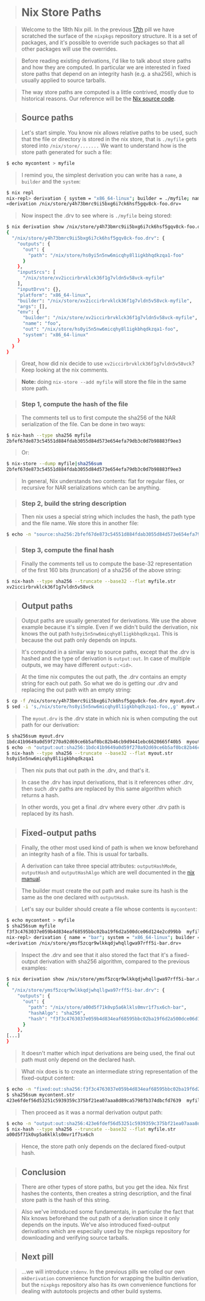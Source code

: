> # Nix Store Paths

> Welcome to the 18th Nix pill.
> In the previous [17th](#nixpkgs-overriding-packages) pill we have scratched the surface of the `nixpkgs` repository structure.
> It is a set of packages, and it\'s possible to override such packages so that all other packages will use the overrides.

> Before reading existing derivations, I\'d like to talk about store paths and how they are computed.
> In particular we are interested in fixed store paths that depend on an integrity hash (e.g. a sha256), which is usually applied to source tarballs.

> The way store paths are computed is a little contrived, mostly due to historical reasons.
> Our reference will be the [Nix source code](https://github.com/NixOS/nix/blob/07f992a74b64f4376d5b415d0042babc924772f3/src/libstore/store-api.cc#L197).

> ## Source paths

> Let\'s start simple.
> You know nix allows relative paths to be used, such that the file or directory is stored in the nix store, that is `./myfile` gets stored into `/nix/store/.......`
> We want to understand how is the store path generated for such a file:

```bash
$ echo mycontent > myfile
```

> I remind you, the simplest derivation you can write has a `name`, a `builder` and the `system`:

```bash
$ nix repl
nix-repl> derivation { system = "x86_64-linux"; builder = ./myfile; name = "foo"; }
«derivation /nix/store/y4h73bmrc9ii5bxg6i7ck6hsf5gqv8ck-foo.drv»
```

> Now inspect the .drv to see where is `./myfile` being stored:

```bash
$ nix derivation show /nix/store/y4h73bmrc9ii5bxg6i7ck6hsf5gqv8ck-foo.drv
{
  "/nix/store/y4h73bmrc9ii5bxg6i7ck6hsf5gqv8ck-foo.drv": {
    "outputs": {
      "out": {
        "path": "/nix/store/hs0yi5n5nw6micqhy8l1igkbhqdkzqa1-foo"
      }
    },
    "inputSrcs": [
      "/nix/store/xv2iccirbrvklck36f1g7vldn5v58vck-myfile"
    ],
    "inputDrvs": {},
    "platform": "x86_64-linux",
    "builder": "/nix/store/xv2iccirbrvklck36f1g7vldn5v58vck-myfile",
    "args": [],
    "env": {
      "builder": "/nix/store/xv2iccirbrvklck36f1g7vldn5v58vck-myfile",
      "name": "foo",
      "out": "/nix/store/hs0yi5n5nw6micqhy8l1igkbhqdkzqa1-foo",
      "system": "x86_64-linux"
    }
  }
}
```

> Great, how did nix decide to use `xv2iccirbrvklck36f1g7vldn5v58vck`?
> Keep looking at the nix comments.

> **Note:** doing `nix-store --add myfile` will store the file in the same store path.

> ### Step 1, compute the hash of the file

> The comments tell us to first compute the sha256 of the NAR serialization of the file. Can be done in two ways:

```bash
$ nix-hash --type sha256 myfile
2bfef67de873c54551d884fdab3055d84d573e654efa79db3c0d7b98883f9ee3
```

> Or:

```bash
$ nix-store --dump myfile|sha256sum
2bfef67de873c54551d884fdab3055d84d573e654efa79db3c0d7b98883f9ee3
```

> In general, Nix understands two contents: flat for regular files, or recursive for NAR serializations which can be anything.

> ### Step 2, build the string description

> Then nix uses a special string which includes the hash, the path type and the file name.
> We store this in another file:

```bash
$ echo -n "source:sha256:2bfef67de873c54551d884fdab3055d84d573e654efa79db3c0d7b98883f9ee3:/nix/store:myfile" > myfile.str
```

> ### Step 3, compute the final hash

> Finally the comments tell us to compute the base-32 representation of the first 160 bits (truncation) of a sha256 of the above string:

```bash
$ nix-hash --type sha256 --truncate --base32 --flat myfile.str
xv2iccirbrvklck36f1g7vldn5v58vck
```

> ## Output paths

> Output paths are usually generated for derivations.
> We use the above example because it\'s simple.
> Even if we didn\'t build the derivation, nix knows the out path `hs0yi5n5nw6micqhy8l1igkbhqdkzqa1`.
> This is because the out path only depends on inputs.

> It\'s computed in a similar way to source paths, except that the .drv is hashed and the type of derivation is `output:out`.
> In case of multiple outputs, we may have different `output:<id>`.

> At the time nix computes the out path, the .drv contains an empty string for each out path.
> So what we do is getting our .drv and replacing the out path with an empty string:

```bash
$ cp -f /nix/store/y4h73bmrc9ii5bxg6i7ck6hsf5gqv8ck-foo.drv myout.drv
$ sed -i 's,/nix/store/hs0yi5n5nw6micqhy8l1igkbhqdkzqa1-foo,,g' myout.drv
```

> The `myout.drv` is the .drv state in which nix is when computing the out path for our derivation:

```bash
$ sha256sum myout.drv
1bdc41b9649a0d59f270a92d69ce6b5af0bc82b46cb9d9441ebc6620665f40b5  myout.drv
$ echo -n "output:out:sha256:1bdc41b9649a0d59f270a92d69ce6b5af0bc82b46cb9d9441ebc6620665f40b5:/nix/store:foo" > myout.str
$ nix-hash --type sha256 --truncate --base32 --flat myout.str
hs0yi5n5nw6micqhy8l1igkbhqdkzqa1
```

> Then nix puts that out path in the .drv, and that\'s it.

> In case the .drv has input derivations, that is it references other .drv, then such .drv paths are replaced by this same algorithm which returns a hash.

> In other words, you get a final .drv where every other .drv path is replaced by its hash.

> ## Fixed-output paths

> Finally, the other most used kind of path is when we know beforehand an integrity hash of a file.
> This is usual for tarballs.

> A derivation can take three special attributes: `outputHashMode`, `outputHash` and `outputHashAlgo` which are well documented in the [nix manual](https://nixos.org/manual/nix/stable/expressions/advanced-attributes.html).

> The builder must create the out path and make sure its hash is the same as the one declared with `outputHash`.

> Let\'s say our builder should create a file whose contents is `mycontent`:

```bash
$ echo mycontent > myfile
$ sha256sum myfile
f3f3c4763037e059b4d834eaf68595bbc02ba19f6d2a500dce06d124e2cd99bb  myfile
nix-repl> derivation { name = "bar"; system = "x86_64-linux"; builder = "none"; outputHashMode = "flat"; outputHashAlgo = "sha256"; outputHash = "f3f3c4763037e059b4d834eaf68595bbc02ba19f6d2a500dce06d124e2cd99bb"; }
«derivation /nix/store/ymsf5zcqr9wlkkqdjwhqllgwa97rff5i-bar.drv»
```

> Inspect the .drv and see that it also stored the fact that it\'s a fixed-output derivation with sha256 algorithm, compared to the previous examples:

```bash
$ nix derivation show /nix/store/ymsf5zcqr9wlkkqdjwhqllgwa97rff5i-bar.drv
{
  "/nix/store/ymsf5zcqr9wlkkqdjwhqllgwa97rff5i-bar.drv": {
    "outputs": {
      "out": {
        "path": "/nix/store/a00d5f71k0vp5a6klkls0mvr1f7sx6ch-bar",
        "hashAlgo": "sha256",
        "hash": "f3f3c4763037e059b4d834eaf68595bbc02ba19f6d2a500dce06d124e2cd99bb"
      }
    },
[...]
}
```

> It doesn\'t matter which input derivations are being used, the final out path must only depend on the declared hash.

> What nix does is to create an intermediate string representation of the fixed-output content:

```bash
$ echo -n "fixed:out:sha256:f3f3c4763037e059b4d834eaf68595bbc02ba19f6d2a500dce06d124e2cd99bb:" > mycontent.str
$ sha256sum mycontent.str
423e6fdef56d53251c5939359c375bf21ea07aaa8d89ca5798fb374dbcfd7639  myfile.str
```

> Then proceed as it was a normal derivation output path:

```bash
$ echo -n "output:out:sha256:423e6fdef56d53251c5939359c375bf21ea07aaa8d89ca5798fb374dbcfd7639:/nix/store:bar" > myfile.str
$ nix-hash --type sha256 --truncate --base32 --flat myfile.str
a00d5f71k0vp5a6klkls0mvr1f7sx6ch
```

> Hence, the store path only depends on the declared fixed-output hash.

> ## Conclusion

> There are other types of store paths, but you get the idea.
> Nix first hashes the contents, then creates a string description, and the final store path is the hash of this string.

> Also we\'ve introduced some fundamentals, in particular the fact that Nix knows beforehand the out path of a derivation since it only depends on the inputs.
> We\'ve also introduced fixed-output derivations which are especially used by the nixpkgs repository for downloading and verifying source tarballs.

> ## Next pill

> \...we will introduce `stdenv`.
> In the previous pills we rolled our own `mkDerivation` convenience function for wrapping the builtin derivation, but the `nixpkgs` repository also has its own convenience functions for dealing with autotools projects and other build systems.
